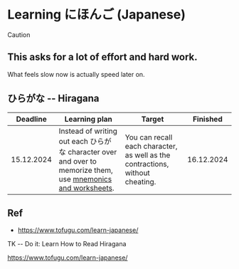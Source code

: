 # Learning にほんご (Japanese)

> [!CAUTION]
>
> ## This asks for **a lot of** effort and hard work.
>
> What feels slow now is actually speed later on.

## ひらがな -- Hiragana

<table>
  <thead>
    <tr>
      <th>Deadline</th>
      <th>Learning plan</th>
      <th>Target</th>
      <th>Finished</th>
    </tr>
  </thead>
  <tbody>
    <tr>
      <td><time>15.12.2024</time></td>
      <td>
        Instead of writing out each ひらがな character over and over to memorize them, use <a href="./hiragana.md#mnemonics-and-worksheets">mnemonics and worksheets</a>.
      </td>
      <td>You can recall each character, as well as the contractions, without cheating.</td>
      <td><time>16.12.2024</time></td>
    </tr>
  </tbody>
</table>

## Ref

- https://www.tofugu.com/learn-japanese/

TK -- Do it: Learn How to Read Hiragana

https://www.tofugu.com/learn-japanese/
